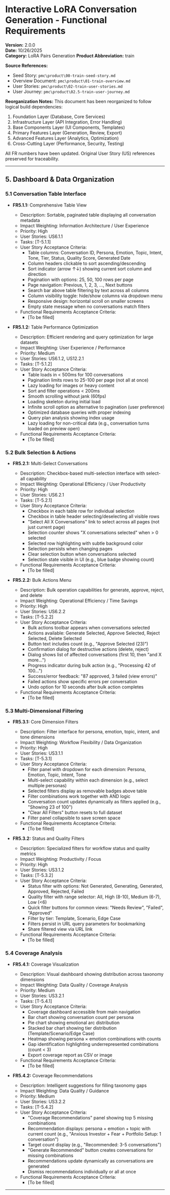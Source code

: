 # Interactive LoRA Conversation Generation - Functional Requirements
**Version:** 2.0.0  
**Date:** 10/26/2025  
**Category:** LoRA Pairs Generation
**Product Abbreviation:** train

**Source References:**
- Seed Story: `pmc\product\00-train-seed-story.md`
- Overview Document: `pmc\product\01-train-overview.md`
- User Stories: `pmc\product\02-train-user-stories.md`
- User Journey: `pmc\product\02.5-train-user-journey.md`

**Reorganization Notes:**
This document has been reorganized to follow logical build dependencies:
1. Foundation Layer (Database, Core Services)
2. Infrastructure Layer (API Integration, Error Handling)
3. Base Components Layer (UI Components, Templates)
4. Primary Features Layer (Generation, Review, Export)
5. Advanced Features Layer (Analytics, Optimization)
6. Cross-Cutting Layer (Performance, Security, Testing)

All FR numbers have been updated. Original User Story (US) references preserved for traceability.

---


## 5. Dashboard & Data Organization

### 5.1 Conversation Table Interface

- **FR5.1.1:** Comprehensive Table View
  * Description: Sortable, paginated table displaying all conversation metadata
  * Impact Weighting: Information Architecture / User Experience
  * Priority: High
  * User Stories: US6.1.1
  * Tasks: [T-5.1.1]
  * User Story Acceptance Criteria:
    - Table columns: Conversation ID, Persona, Emotion, Topic, Intent, Tone, Tier, Status, Quality Score, Generated Date
    - Column headers clickable to sort ascending/descending
    - Sort indicator (arrow ↑↓) showing current sort column and direction
    - Pagination with options: 25, 50, 100 rows per page
    - Page navigation: Previous, 1, 2, 3, ..., Next buttons
    - Search bar above table filtering by text across all columns
    - Column visibility toggle: hide/show columns via dropdown menu
    - Responsive design: horizontal scroll on smaller screens
    - Empty state message when no conversations match filters
  * Functional Requirements Acceptance Criteria:
    - [To be filled]

- **FR5.1.2:** Table Performance Optimization
  * Description: Efficient rendering and query optimization for large datasets
  * Impact Weighting: User Experience / Performance
  * Priority: Medium
  * User Stories: US6.1.2, US12.2.1
  * Tasks: [T-5.1.2]
  * User Story Acceptance Criteria:
    - Table loads in < 500ms for 100 conversations
    - Pagination limits rows to 25-100 per page (not all at once)
    - Lazy loading for images or heavy content
    - Sort and filter operations < 200ms
    - Smooth scrolling without jank (60fps)
    - Loading skeleton during initial load
    - Infinite scroll option as alternative to pagination (user preference)
    - Optimized database queries with proper indexing
    - Query plan analysis showing index usage
    - Lazy loading for non-critical data (e.g., conversation turns loaded on preview open)
  * Functional Requirements Acceptance Criteria:
    - [To be filled]

### 5.2 Bulk Selection & Actions

- **FR5.2.1:** Multi-Select Conversations
  * Description: Checkbox-based multi-selection interface with select-all capability
  * Impact Weighting: Operational Efficiency / User Productivity
  * Priority: High
  * User Stories: US6.2.1
  * Tasks: [T-5.2.1]
  * User Story Acceptance Criteria:
    - Checkbox in each table row for individual selection
    - Checkbox in table header selecting/deselecting all visible rows
    - "Select All X Conversations" link to select across all pages (not just current page)
    - Selection counter shows "X conversations selected" when > 0 selected
    - Selected row highlighting with subtle background color
    - Selection persists when changing pages
    - Clear selection button when conversations selected
    - Selection state visible in UI (e.g., blue badge showing count)
  * Functional Requirements Acceptance Criteria:
    - [To be filled]

- **FR5.2.2:** Bulk Actions Menu
  * Description: Bulk operation capabilities for generate, approve, reject, and delete
  * Impact Weighting: Operational Efficiency / Time Savings
  * Priority: High
  * User Stories: US6.2.2
  * Tasks: [T-5.2.2]
  * User Story Acceptance Criteria:
    - Bulk actions toolbar appears when conversations selected
    - Actions available: Generate Selected, Approve Selected, Reject Selected, Delete Selected
    - Button text includes count (e.g., "Approve Selected (23)")
    - Confirmation dialog for destructive actions (delete, reject)
    - Dialog shows list of affected conversations (first 10, then "and X more...")
    - Progress indicator during bulk action (e.g., "Processing 42 of 100...")
    - Success/error feedback: "87 approved, 3 failed (view errors)"
    - Failed actions show specific errors per conversation
    - Undo option for 10 seconds after bulk action completes
  * Functional Requirements Acceptance Criteria:
    - [To be filled]

### 5.3 Multi-Dimensional Filtering

- **FR5.3.1:** Core Dimension Filters
  * Description: Filter interface for persona, emotion, topic, intent, and tone dimensions
  * Impact Weighting: Workflow Flexibility / Data Organization
  * Priority: High
  * User Stories: US3.1.1
  * Tasks: [T-5.3.1]
  * User Story Acceptance Criteria:
    - Filter panel with dropdown for each dimension: Persona, Emotion, Topic, Intent, Tone
    - Multi-select capability within each dimension (e.g., select multiple personas)
    - Selected filters display as removable badges above table
    - Filter combinations work together with AND logic
    - Conversation count updates dynamically as filters applied (e.g., "Showing 23 of 100")
    - "Clear All Filters" button resets to full dataset
    - Filter panel collapsible to save screen space
  * Functional Requirements Acceptance Criteria:
    - [To be filled]

- **FR5.3.2:** Status and Quality Filters
  * Description: Specialized filters for workflow status and quality metrics
  * Impact Weighting: Productivity / Focus
  * Priority: High
  * User Stories: US3.1.2
  * Tasks: [T-5.3.2]
  * User Story Acceptance Criteria:
    - Status filter with options: Not Generated, Generating, Generated, Approved, Rejected, Failed
    - Quality filter with range selector: All, High (8-10), Medium (6-7), Low (<6)
    - Quick filter buttons for common views: "Needs Review", "Failed", "Approved"
    - Filter by tier: Template, Scenario, Edge Case
    - Filters persist in URL query parameters for bookmarking
    - Share filtered view via URL link
  * Functional Requirements Acceptance Criteria:
    - [To be filled]

### 5.4 Coverage Analysis

- **FR5.4.1:** Coverage Visualization
  * Description: Visual dashboard showing distribution across taxonomy dimensions
  * Impact Weighting: Data Quality / Coverage Analysis
  * Priority: Medium
  * User Stories: US3.2.1
  * Tasks: [T-5.4.1]
  * User Story Acceptance Criteria:
    - Coverage dashboard accessible from main navigation
    - Bar chart showing conversation count per persona
    - Pie chart showing emotional arc distribution
    - Stacked bar chart showing tier distribution (Template/Scenario/Edge Case)
    - Heatmap showing persona × emotion combinations with counts
    - Gap identification highlighting underrepresented combinations (count < 3)
    - Export coverage report as CSV or image
  * Functional Requirements Acceptance Criteria:
    - [To be filled]

- **FR5.4.2:** Coverage Recommendations
  * Description: Intelligent suggestions for filling taxonomy gaps
  * Impact Weighting: Data Quality / Guidance
  * Priority: Medium
  * User Stories: US3.2.2
  * Tasks: [T-5.4.2]
  * User Story Acceptance Criteria:
    - "Coverage Recommendations" panel showing top 5 missing combinations
    - Recommendation displays: persona + emotion + topic with current count (e.g., "Anxious Investor + Fear + Portfolio Setup: 1 conversation")
    - Target count display (e.g., "Recommended: 3-5 conversations")
    - "Generate Recommended" button creates conversations for missing combinations
    - Recommendations update dynamically as conversations are generated
    - Dismiss recommendations individually or all at once
  * Functional Requirements Acceptance Criteria:
    - [To be filled]

---
